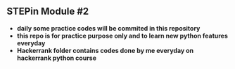 ## STEPin Module #2
- **daily some practice codes will be commited in this repository**
- **this repo is for practice purpose only and to learn new python features everyday**
- **Hackerrank folder contains codes done by me everyday on hackerrank python course**
